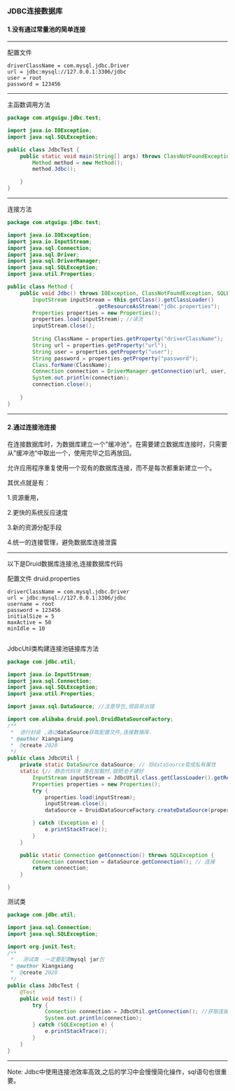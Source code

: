 ### JDBC连接数据库



#### 1.没有通过常量池的简单连接

---



配置文件

```properties
driverClassName = com.mysql.jdbc.Driver
url = jdbc:mysql://127.0.0.1:3306/jdbc
user = root
password = 123456
```



---



主函数调用方法

```java
package com.atguigu.jdbc.test;

import java.io.IOException;
import java.sql.SQLException;

public class JdbcTest {
	public static void main(String[] args) throws ClassNotFoundException, IOException, SQLException {
		Method method = new Method();
		method.Jdbc();

	}
}

```

----

连接方法

```java
package com.atguigu.jdbc.test;

import java.io.IOException;
import java.io.InputStream;
import java.sql.Connection;
import java.sql.Driver;
import java.sql.DriverManager;
import java.sql.SQLException;
import java.util.Properties;

public class Method {
	public void Jdbc() throws IOException, ClassNotFoundException, SQLException {
		InputStream inputStream = this.getClass().getClassLoader()
            				.getResourceAsStream("jdbc.properties");
		Properties properties = new Properties();
		properties.load(inputStream); //读流
		inputStream.close();
		
		String ClassName = properties.getProperty("driverClassName");
		String url = properties.getProperty("url");
		String user = properties.getProperty("user");
		String password = properties.getProperty("password");
		Class.forName(ClassName);
		Connection connection = DriverManager.getConnection(url, user, password);
		System.out.println(connection);
		connection.close();
		
	}
}

```

---



#### 2.通过连接池连接

在连接数据库时，为数据库建立一个"缓冲池"。在需要建立数据库连接时，只需要从”缓冲池“中取出一个，使用完毕之后再放回。

允许应用程序重复使用一个现有的数据库连接，而不是每次都重新建立一个。

其优点就是有：

1.资源重用，

2.更快的系统反应速度

3.新的资源分配手段

4.统一的连接管理，避免数据库连接泄露

---



以下是Druid数据库连接池,连接数据库代码

配置文件 druid.properties

```properties
driverClassName = com.mysql.jdbc.Driver
url = jdbc:mysql://127.0.0.1:3306/jdbc
username = root
password = 123456
initialSize = 5
maxActive = 50
minIdle = 10


```



JdbcUtil类构建连接池链接库方法

```java
package com.jdbc.util;

import java.io.InputStream;
import java.sql.Connection;
import java.sql.SQLException;
import java.util.Properties;

import javax.sql.DataSource; //注意导包,很容易出错

import com.alibaba.druid.pool.DruidDataSourceFactory;
/**
 *  进行封装 ,通过dataSource获取配置文件,连接数据库.
 * @author Xiangxiang
 *	@create 2020
 */
public class JdbcUtil {
	private static DataSource dataSource; // 将dataSource变成私有属性
	static {// 静态代码块 类在加载时,就把池子建好
		InputStream inputStream = JdbcUtil.class.getClassLoader().getResourceAsStream("druid.properties");
		Properties properties = new Properties();
		try {
			properties.load(inputStream);
			inputStream.close();
			dataSource = DruidDataSourceFactory.createDataSource(properties);

		} catch (Exception e) {
			e.printStackTrace();
		}
	}

	public static Connection getConnection() throws SQLException {
		Connection connection = dataSource.getConnection(); // 连接
		return connection;
	}

}


```



测试类

```java
package com.jdbc.util;

import java.sql.Connection;
import java.sql.SQLException;

import org.junit.Test;
/**
 *	 测试类  一定要配置mysql jar包
 * @author Xiangxiang
 *	@create 2020
 */
public class JdbcTest {
	@Test
	public void test() { 
		try {
			Connection connection = JdbcUtil.getConnection(); //获取连接
			System.out.println(connection);
		} catch (SQLException e) {
			e.printStackTrace();
		}
	}
}


```





---

Note: Jdbc中使用连接池效率高效,之后的学习中会慢慢简化操作，sql语句也很重要。

